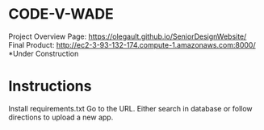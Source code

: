 
# CODE-V-WADE
Project Overview Page: https://olegault.github.io/SeniorDesignWebsite/ 
Final Product: http://ec2-3-93-132-174.compute-1.amazonaws.com:8000/ *Under Construction

# Instructions
Install requirements.txt
Go to the URL. Either search in database or follow directions to upload a new app.

